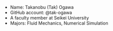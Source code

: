 - Name: Takanobu (Tak) Ogawa
- GitHub account: @tak-ogawa
- A faculty member at Seikei University
- Majors: Fluid Mechanics, Numerical Simulation
<!---
tak-ogawa/tak-ogawa is a ✨ special ✨ repository because its `README.md` (this file) appears on your GitHub profile.
You can click the Preview link to take a look at your changes.
--->
